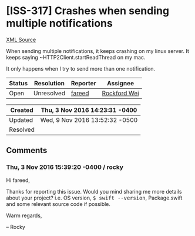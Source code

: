 # [ISS-317] Crashes when sending multiple notifications

[XML Source](./xml/ISS-317.xml)
<p><p>When sending multiple notifications, it keeps crashing on my linux server. It keeps saying ~HTTP2Client.startReadThread on my mac.</p>

<p>It only happens when I try to send more than one notification.</p></p>





Status|Resolution|Reporter|Assignee
------|----------|--------|--------
Open|Unresolved|[fareed](fareed)|[Rockford Wei]($rocky)





Created|Thu, 3 Nov 2016 14:23:31 -0400
-------|--------------
Updated|Wed, 9 Nov 2016 13:52:32 -0500
Resolved|


## Comments




### Thu, 3 Nov 2016 15:39:20 -0400 / rocky 

<p><p>Hi fareed,</p>

<p>Thanks for reporting this issue. Would you mind sharing me more details about your project? i.e. OS version, <tt>$ swift --version</tt>, Package.swift and some relevant source code if possible.</p>

<p>Warm regards,</p>

<p>– Rocky</p></p>


